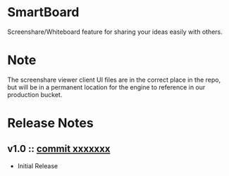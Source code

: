 # SmartBoard
Screenshare/Whiteboard feature for sharing your ideas easily with others.


# Note
The screenshare viewer client UI files are in the correct place in the repo, but will be in a permanent location for the engine to reference in our production bucket.

# Release Notes
## v1.0 :: [commit xxxxxxx](https://github.com/highfidelity/hifi-content/commits/xxxxxxx)
- Initial Release

